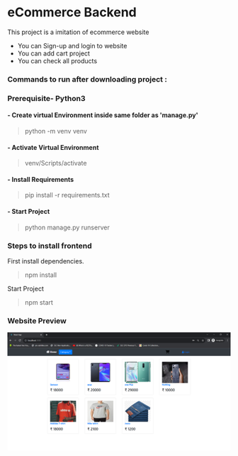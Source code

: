 # eCommerce Backend
This project is a imitation of ecommerce website
- You can Sign-up and login to website
- You can add cart project
- You can check all products 


### Commands to run after downloading project :

### Prerequisite- Python3 

#### - Create virtual Environment inside same folder as 'manage.py'
> python -m venv venv

#### - Activate Virtual Environment
> venv/Scripts/activate

#### - Install Requirements
> pip install -r requirements.txt

#### - Start Project
> python manage.py runserver


### Steps to install frontend

First install dependencies.

> npm install

Start Project

> npm start

### Website Preview

![plot](./preview.png)
